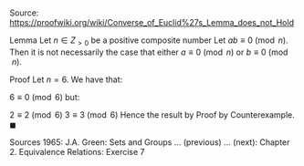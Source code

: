 # 

Source: https://proofwiki.org/wiki/Converse_of_Euclid%27s_Lemma_does_not_Hold

Lemma
Let $n \in Z_{>0}$ be a positive composite number
Let $a b \equiv 0 \pmod n$.
Then it is not necessarily the case that either $a \equiv 0 \pmod n$ or $b \equiv 0 \pmod n$.


Proof
Let $n = 6$.
We have that:

$6 \equiv 0 \pmod 6$
but:

$2 \equiv 2 \pmod 6$
$3 \equiv 3 \pmod 6$
Hence the result by Proof by Counterexample.
$\blacksquare$


Sources
1965: J.A. Green: Sets and Groups ... (previous) ... (next): Chapter $2$. Equivalence Relations: Exercise $7$




